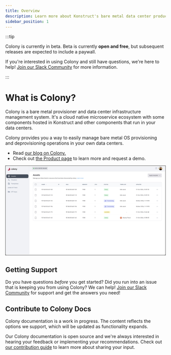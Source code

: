 ```yaml
---
title: Overview
description: Learn more about Konstruct's bare metal data center product
sidebar_position: 1
---
```


:::tip

Colony is currently in beta. Beta is currently **open and free**, but subsequent releases are expected to include a paywall.

If you're interested in using Colony and still have questions, we're here to help!
[Join our Slack Community](https://konstructio.slack.com/) for more information.

:::

# What is Colony?

Colony is a bare metal provisioner and data center infrastructure management system. It's a cloud native microservice ecosystem with some components hosted in Konstruct and other components that run in your data centers.

Colony provides you a way to easily manage bare metal OS provisioning and deprovisioning operations in your own data centers.

- Read [our blog on Colony.](https://blog.konstruct.io/virtual-data-center/)
- Check out [the Product page](https://konstruct.io/colony) to learn more and request a demo.

![Colony UI](./img/colony/colonylanding.png)

## Getting Support

Do you have questions _before_ you get started? Did you run into an issue that is keeping you from using Colony? We can help! [Join our Slack Community](https://konstructio.slack.com/) for support and get the answers you need!

## Contribute to Colony Docs

Colony documentation is a work in progress. The content reflects the options we
support, which will be updated as functionality expands.

Our Colony documentation is open source and we're always interested in hearing your
feedback or implementing your recommendations. Check out [our contribution guide](https://github.com/konstructio/colony-docs/blob/main/CONTRIBUTING.md) to
learn more about sharing your input.
